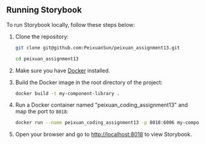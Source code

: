 ## Running Storybook

To run Storybook locally, follow these steps below:

1. Clone the repository:

   ```sh
   git clone git@github.com:PeixuanSun/peixuan_assignment13.git

   cd peixuan_assignment13

   ```

2. Make sure you have [Docker](https://www.docker.com/get-started) installed.

3. Build the Docker image in the root directory of the project:
   ```bash
   docker build -t my-component-library .
   ```
4. Run a Docker container named "peixuan_coding_assignment13" and map the port to `8018`:
   ```bash
   docker run --name peixuan_coding_assignment13 -p 8018:6006 my-component-library
   ```
5. Open your browser and go to [http://localhost:8018](http://localhost:8018) to view Storybook.
